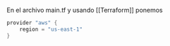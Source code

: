 En el archivo main.tf y usando [[Terraform]] ponemos
```Java
provider "aws" {
	region = "us-east-1"
}
```
